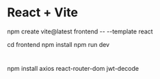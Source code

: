 # React + Vite

npm create vite@latest frontend -- --template react

cd frontend
npm install
npm run dev

# 
npm install axios react-router-dom jwt-decode
